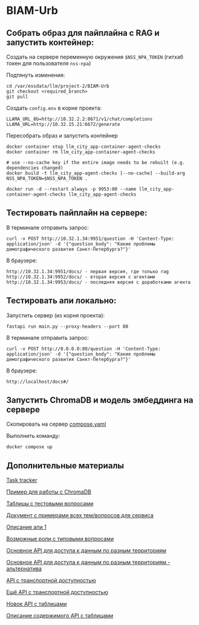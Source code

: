 # BIAM-Urb

## Собрать образ для пайплайна с RAG и запустить контейнер:

Создать на сервере переменную окружения `$NSS_NPA_TOKEN` (гитхаб токен для пользователя `nss-npa`)

Подтянуть изменения:
```
cd /var/essdata/llm/project-2/BIAM-Urb
git checkout <required_branch>
git pull
```

Создать `config.env` в корне проекта:
```
LLAMA_URL_8b=http://10.32.2.2:8671/v1/chat/completions
LLAMA_URL=http://10.32.15.21:6672/generate
```

Пересобрать образ и запустить контейнер
```
docker container stop llm_city_app-container-agent-checks
docker container rm llm_city_app-container-agent-checks

# use --no-cache key if the entire image needs to be rebuilt (e.g. dependencies changed)
docker build -t llm_city_app-agent-checks [--no-cache] --build-arg NSS_NPA_TOKEN=$NSS_NPA_TOKEN . 
 
docker run -d --restart always -p 9953:80 --name llm_city_app-container-agent-checks llm_city_app-agent-checks
```

## Тестировать пайплайн на сервере:

В терминале отправить запрос:
```
curl -v POST http://10.32.1.34:9951/question -H 'Content-Type: application/json' -d '{"question_body": "Какие проблемы демографического развития Санкт-Петербурга?"}'
```
В браузере:
```
http://10.32.1.34:9951/docs/ - первая версия, где только rag 
http://10.32.1.34:9952/docs/ - вторая версия с агентами
http://10.32.1.34:9953/docs/ - последняя версия с доработками агента
```

## Тестировать апи локально:

Запустить сервер (из корня проекта):
```
fastapi run main.py --proxy-headers --port 80
```

В терминале отправить запрос:
```
curl -v POST http://0.0.0.0:80/question -H 'Content-Type: application/json' -d '{"question_body": "Какие проблемы демографического развития Санкт-Петербурга?"}'
```
В браузере:
```
http://localhost/docs#/
```

## Запустить ChromaDB и модель эмбеддинга на сервере

Скопировать на сервер [compose.yaml](docker/chroma/compose.yaml)

Выполнить команду:
```
docker compose up
```

## Дополнительные материалы
[Task tracker](https://github.com/orgs/ITMO-NSS-team/projects/3)

[Пример для работы с ChromaDB](https://github.com/aimclub/stairs-rag)

[Таблицы с тестовыми вопросами](https://docs.google.com/spreadsheets/d/1FseP8q0kuRyUc4PJWUfR3yzFLmOi8bBplZRQ-H6F3WU/edit?gid=28598507)

[Документ с примерами всех тем/вопросов для сервиса](https://docs.google.com/document/d/1bZWENunwM2j2x67a4yRUagvw3-OiC4zz/edit?pli=1)

[Описание апи 1](https://docs.google.com/document/d/104Cznsoj9RL0iQsDFqz3RGIOYqQDEvZebI-ecmk0CpI/edit)

[Возможные роли с типовыми вопросами](https://docs.google.com/document/d/1DtBHCn04urr_7gJq_X0tQ-hD6yhVBdmj/edit)

[Основное API для доступа к данным по разным территориям](http://10.32.1.107:1244/swagger-ui/#/)

[Основное API для доступа к данным по разным территориям - альтернатива](https://main-api-new.idu.actcognitive.org/swagger-ui/#/)

[API с транспортной доступностью](http://10.32.1.65:5000/docs#/)

[Ещё API с транспортной доступностью](http://10.32.1.42:5000/docs#/)

[Новое API с таблицами](http://10.32.1.42/docs)

[Описание содержимого API с таблицами](https://niuitmo-my.sharepoint.com/:x:/g/personal/412499_niuitmo_ru/EcbagMIPX0BGoiPcPwXMJjsBnP1I0o4mndqqGVi54wmsoA?rtime=qcIb9LKZ3Eg)
